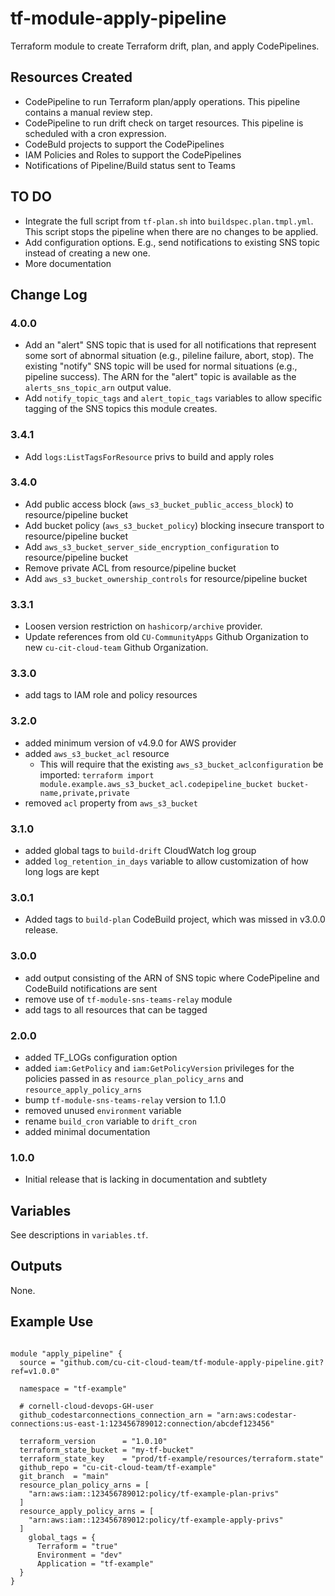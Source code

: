 # tf-module-apply-pipeline

Terraform module to create Terraform drift, plan, and apply CodePipelines.

## Resources Created

- CodePipeline to run Terraform plan/apply operations. This pipeline contains a manual review step.
- CodePipeline to run drift check on target resources. This pipeline is scheduled with a cron expression.
- CodeBuld projects to support the CodePipelines
- IAM Policies and Roles to support the CodePipelines
- Notifications of Pipeline/Build status sent to Teams

## TO DO

- Integrate the full script from `tf-plan.sh` into `buildspec.plan.tmpl.yml`. This script stops the pipeline when there are no changes to be applied.
- Add configuration options. E.g., send notifications to existing SNS topic instead of creating a new one.
- More documentation

## Change Log

### 4.0.0
- Add an "alert" SNS topic that is used for all notifications that represent some sort of abnormal situation (e.g., pileline failure, abort, stop). The existing "notify" SNS topic will be used for normal situations (e.g., pipeline success). The ARN for the "alert" topic is available as the `alerts_sns_topic_arn` output value.
- Add `notify_topic_tags` and `alert_topic_tags` variables to allow specific tagging of the SNS topics this module creates.


### 3.4.1
- Add `logs:ListTagsForResource` privs to build and apply roles

### 3.4.0
- Add public access block (`aws_s3_bucket_public_access_block`) to resource/pipeline bucket
- Add bucket policy (`aws_s3_bucket_policy`) blocking insecure transport to resource/pipeline bucket
- Add `aws_s3_bucket_server_side_encryption_configuration` to resource/pipeline bucket
- Remove private ACL from resource/pipeline bucket
- Add `aws_s3_bucket_ownership_controls` for resource/pipeline bucket

### 3.3.1
- Loosen version restriction on `hashicorp/archive` provider.
- Update references from old `CU-CommunityApps` Github Organization to new `cu-cit-cloud-team` Github Organization.

### 3.3.0
- add tags to IAM role and policy resources

### 3.2.0
- added minimum version of v4.9.0 for AWS provider
- added `aws_s3_bucket_acl` resource
  - This will require that the existing `aws_s3_bucket_aclconfiguration` be imported: `terraform import module.example.aws_s3_bucket_acl.codepipeline_bucket bucket-name,private,private` 
- removed `acl` property from `aws_s3_bucket`

### 3.1.0
- added global tags to `build-drift` CloudWatch log group
- added `log_retention_in_days` variable to allow customization of how long logs are kept

### 3.0.1
- Added tags to `build-plan` CodeBuild project, which was missed in v3.0.0 release.

### 3.0.0
- add output consisting of the ARN of SNS topic where CodePipeline and CodeBuild notifications are sent
- remove use of `tf-module-sns-teams-relay` module
- add tags to all resources that can be tagged

### 2.0.0
- added TF_LOGs configuration option
- added `iam:GetPolicy` and `iam:GetPolicyVersion` privileges for the policies passed in as `resource_plan_policy_arns` and `resource_apply_policy_arns`
- bump `tf-module-sns-teams-relay` version to 1.1.0
- removed unused `environment` variable
- rename `build_cron` variable to `drift_cron`
- added minimal documentation

### 1.0.0
- Initial release that is lacking in documentation and subtlety

## Variables

See descriptions in `variables.tf`.

## Outputs

None.

## Example Use

```

module "apply_pipeline" {
  source = "github.com/cu-cit-cloud-team/tf-module-apply-pipeline.git?ref=v1.0.0"  
  
  namespace = "tf-example"
  
  # cornell-cloud-devops-GH-user
  github_codestarconnections_connection_arn = "arn:aws:codestar-connections:us-east-1:123456789012:connection/abcdef123456"

  terraform_version      = "1.0.10"
  terraform_state_bucket = "my-tf-bucket"
  terraform_state_key    = "prod/tf-example/resources/terraform.state"
  github_repo = "cu-cit-cloud-team/tf-example"
  git_branch  = "main"
  resource_plan_policy_arns = [
    "arn:aws:iam::123456789012:policy/tf-example-plan-privs"
  ]
  resource_apply_policy_arns = [
	"arn:aws:iam::123456789012:policy/tf-example-apply-privs"
  ]
	global_tags = {
      Terraform = "true"
      Environment = "dev"
      Application = "tf-example"
  }
}

```